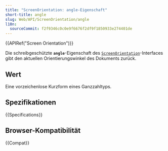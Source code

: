 ```yaml
---
title: "ScreenOrientation: angle-Eigenschaft"
short-title: angle
slug: Web/API/ScreenOrientation/angle
l10n:
  sourceCommit: f2f9346c0c0e9f6676f2df9f1850933e274401de
---
```


{{APIRef("Screen Orientation")}}

Die schreibgeschützte **`angle`**-Eigenschaft des
[`ScreenOrientation`](/de/docs/Web/API/ScreenOrientation)-Interfaces gibt den aktuellen Orientierungswinkel des Dokuments zurück.

## Wert

Eine vorzeichenlose Kurzform eines Ganzzahltyps.

## Spezifikationen

{{Specifications}}

## Browser-Kompatibilität

{{Compat}}
